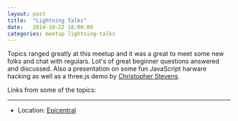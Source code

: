 ```yaml
---
layout: post
title:  "Lightning Talks"
date:   2014-10-22 18:00:00
categories: meetup lightning-talks
---
```


Topics ranged greatly at this meetup and it was a great to meet some new folks and chat with regulars. Lot's of great beginner questions answered and discussed. Also a presentation on some fun JavaScript harware hacking as well as a three.js demo by [Christophe­r Stevens](http://www.meetup.com/coloradospringsjs/members/4913891).

Links from some of the topics:



---
* Location: [Epicentral](http://maps.google.com/maps?f=q&hl=en&q=415+North+Tejon%2C+Colorado+Springs%2C+CO%2C+us)